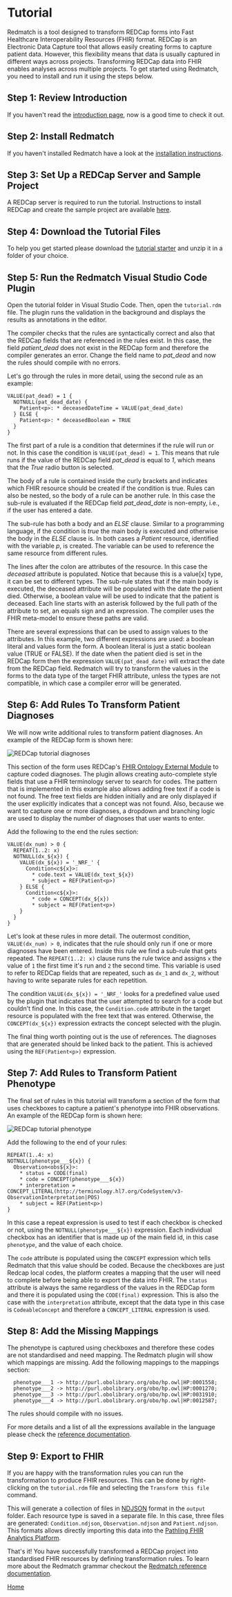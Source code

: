 # Tutorial

Redmatch is a tool designed to transform REDCap forms into Fast Healthcare Interoperability Resources (FHIR) format. REDCap is an Electronic Data Capture tool that allows easily creating forms to capture patient data. However, this flexibility means that data is usually captured in different ways across projects. Transforming REDCap data into FHIR enables analyses across multiple projects. To get started using Redmatch, you need to install and run it using the steps below.

## Step 1: Review Introduction

If you haven't read the [introduction page](./introduction.html), now is a good time to check it out.

## Step 2: Install Redmatch

If you haven't installed Redmatch have a look at the [installation instructions](./installation.html).

## Step 3: Set Up a REDCap Server and Sample Project

A REDCap server is required to run the tutorial. Instructions to install REDCap and create the sample project are available [here](./redcap.html).

## Step 4: Download the Tutorial Files

To help you get started please download the [tutorial starter](./files/tutorial_starter.zip) and unzip it in a folder of your choice.

## Step 5: Run the Redmatch Visual Studio Code Plugin

Open the tutorial folder in Visual Studio Code. Then, open the `tutorial.rdm` file. The plugin runs the validation in the background and displays the results as annotations in the editor.

The compiler checks that the rules are syntactically correct and also that the REDCap fields that are referenced in the rules exist. In this case, the field _patient\_dead_ does not exist in the REDCap form and therefore the compiler generates an error. Change the field name to _pat\_dead_ and now the rules should compile with no errors.

Let's go through the rules in more detail, using the second rule as an example:

```
VALUE(pat_dead) = 1 {
  NOTNULL(pat_dead_date) {
    Patient<p>: * deceasedDateTime = VALUE(pat_dead_date)
  } ELSE {
    Patient<p>: * deceasedBoolean = TRUE
  }
}
```

The first part of a rule is a condition that determines if the rule will run or not. In this case the condition is `VALUE(pat_dead) = 1`. This means that rule runs if the value of the REDCap field _pat\_dead_ is equal to _1_, which means that the _True_ radio button is selected.

The body of a rule is contained inside the curly brackets and indicates which FHIR resource should be created if the condition is true. Rules can also be nested, so the body of a rule can be another rule. In this case the sub-rule is evaluated if the REDCap field _pat_dead_date_ is non-empty, i.e., if the user has entered a date.

The sub-rule has both a body and an _ELSE_ clause. Similar to a programming language, if the condition is _true_ the main body is executed and otherwise the body in the _ELSE_ clause is. In both cases a _Patient_ resource, identified with the variable _p_, is created. The variable can be used to reference the same resource from different rules.

The lines after the colon are attributes of the resource. In this case the _deceased_ attribute is populated. Notice that because this is a value\[x\] type, it can be set to different types. The sub-rule states that if the main body is executed, the deceased attribute will be populated with the date the patient died. Otherwise, a boolean value will be used to indicate that the patient is deceased. Each line starts with an asterisk followed by the full path of the attribute to set, an equals sign and an expression. The compiler uses the FHIR meta-model to ensure these paths are valid.

There are several expressions that can be used to assign values to the attributes. In this example, two different expressions are used: a boolean literal and values form the form. A boolean literal is just a static boolean value (TRUE or FALSE). If the date when the patient died is set in the REDCap form then the expression `VALUE(pat_dead_date)` will extract the date from the REDCap field. Redmatch will try to transform the values in the forms to the data type of the target FHIR attribute, unless the types are not compatible, in which case a compiler error will be generated.

## Step 6: Add Rules To Transform Patient Diagnoses

We will now write additional rules to transform patient diagnoses. An example of the REDCap form is shown here:

![REDCap tutorial diagnoses](img/redmatch_tutorial_rules_dx.png?raw=true "REDCap tutorial diagnoses")

This section of the form uses REDCap's [FHIR Ontology External Module](https://github.com/aehrc/redcap_fhir_ontology_provider) to capture coded diagnoses. The plugin allows creating auto-complete style fields that use a FHIR terminology server to search for codes. The pattern that is implemented in this example also allows adding free text if a code is not found. The free text fields are hidden initially and are only displayed if the user explicitly indicates that a concept was not found. Also, because we want to capture one or more diagnoses, a dropdown and branching logic are used to display the number of diagnoses that user wants to enter.

Add the following to the end the rules section:

```
VALUE(dx_num) > 0 {
  REPEAT(1..2: x)
  NOTNULL(dx_${x}) {
    VALUE(dx_${x}) = '_NRF_' {
      Condition<c${x}>: 
        * code.text = VALUE(dx_text_${x})
        * subject = REF(Patient<p>)
    } ELSE {
      Condition<c${x}>: 
        * code = CONCEPT(dx_${x})
        * subject = REF(Patient<p>)
    }
  }
}
```

Let's look at these rules in more detail. The outermost condition, `VALUE(dx_num) > 0`, indicates that the rule should only run if one or more diagnoses have been entered. Inside this rule we find a sub-rule that gets repeated. The `REPEAT(1..2: x)` clause runs the rule twice and assigns `x` the value of `1` the first time it's run and `2` the second time. This variable is used to refer to REDCap fields that are repeated, such as `dx_1` and `dx_2`, without having to write separate rules for each repetition.

The condition `VALUE(dx_${x}) = '_NRF_'` looks for a predefined value used by the plugin that indicates that the user attempted to search for a code but couldn't find one. In this case, the `Condition.code` attribute in the target resource is populated with the free text that was entered. Otherwise, the `CONCEPT(dx_${x})` expression extracts the concept selected with the plugin.

The final thing worth pointing out is the use of references. The diagnoses that are generated should be linked back to the patient. This is achieved using the `REF(Patient<p>)` expression.


## Step 7: Add Rules to Transform Patient Phenotype

The final set of rules in this tutorial will transform a section of the form that uses checkboxes to capture a patient's phenotype into FHIR observations. An example of the REDCap form is shown here:

![REDCap tutorial phenotype](img/redmatch_tutorial_rules_phenotype.png?raw=true "REDCap tutorial phenotype")

Add the following to the end of your rules:

```
REPEAT(1..4: x)
NOTNULL(phenotype___${x}) {
  Observation<obs${x}>:
    * status = CODE(final)
    * code = CONCEPT(phenotype___${x})
    * interpretation = CONCEPT_LITERAL(http://terminology.hl7.org/CodeSystem/v3-ObservationInterpretation|POS)
    * subject = REF(Patient<p>)
}
```

In this case a repeat expression is used to test if each checkbox is checked or not, using the `NOTNULL(phenotype___${x})` expression. Each individual checkbox has an identifier that is made up of the main field id, in this case `phenotype`, and the value of each choice.

The `code` attribute is populated using the `CONCEPT` expression which tells Redmatch that this value should be coded. Because the checkboxes are just Redcap local codes, the platform creates a mapping that the user will need to complete before being able to export the data into FHIR. The `status` attribute is always the same regardless of the values in the REDCap form and there it is populated using the `CODE(final)` expression. This is also the case with the `interpretation` attribute, except that the data type in this case is `CodeableConcept` and therefore a `CONCEPT_LITERAL` expression is used.

## Step 8: Add the Missing Mappings

The phenotype is captured using checkboxes and therefore these codes are not standardised and need mapping. The Redmatch plugin will show which mappings are missing. Add the following mappings to the mappings section:

```
  phenotype___1 -> http://purl.obolibrary.org/obo/hp.owl|HP:0001558;
  phenotype___2 -> http://purl.obolibrary.org/obo/hp.owl|HP:0001270;
  phenotype___3 -> http://purl.obolibrary.org/obo/hp.owl|HP:0031910;
  phenotype___4 -> http://purl.obolibrary.org/obo/hp.owl|HP:0012587;
```

The rules should compile with no issues.

For more details and a list of all the expressions available in the language please check the [reference documentation](./reference.html).

## Step 9: Export to FHIR

If you are happy with the transformation rules you can run the transformation to produce FHIR resources. This can be done by right-clicking on the `tutorial.rdm` file and selecting the `Transform this file` command. 

This will generate a collection of files in [NDJSON](http://ndjson.org/) format in the `output` folder. Each resource type is saved in a separate file. In this case, three files are generated: `Condition.ndjson`, `Observation.ndjson` and `Patient.ndjson`. This formats allows directly importing this data into the [Pathling FHIR Analytics Platform](https://pathling.csiro.au/docs/import.html).

That's it! You have successfully transformed a REDCap project into standardised FHIR resources by defining transformation rules. To learn more about the Redmatch grammar checkout the [Redmatch reference documentation](reference.md).

[Home](./index.html)
